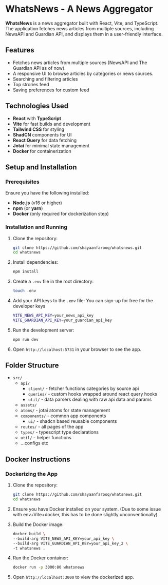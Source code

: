 # WhatsNews - A News Aggregator

**WhatsNews** is a news aggregator built with React, Vite, and TypeScript. The application fetches news articles from multiple sources, including NewsAPI and Guardian API, and displays them in a user-friendly interface.

## Features

-  Fetches news articles from multiple sources (NewsAPI and The Guardian API as of now).
-  A responsive UI to browse articles by categories or news sources.
-  Searching and filtering articles
-  Top strories feed
-  Saving preferences for custom feed

## Technologies Used

-  **React** with **TypeScript**
-  **Vite** for fast builds and development
-  **Tailwind CSS** for styling
-  **ShadCN** components for UI
-  **React Query** for data fetching
-  **Jotai** for minimal state management
-  **Docker** for containerization

## Setup and Installation

### Prerequisites

Ensure you have the following installed:

-  **Node.js** (v16 or higher)
-  **npm** (or **yarn**)
-  **Docker** (only required for dockerization step)

### Installation and Running

1. Clone the repository:

   ```bash
   git clone https://github.com/shayaanfarooq/whatsnews.git
   cd whatsnews
   ```

2. Install dependencies:

   ```bash
   npm install
   ```

3. Create a `.env` file in the root directory:

   ```bash
   touch .env
   ```

4. Add your API keys to the `.env` file:
   You can sign-up for free for the developer keys

   ```bash
   VITE_NEWS_API_KEY=your_news_api_key
   VITE_GUARDIAN_API_KEY=your_guardian_api_key
   ```

5. Run the development server:

   ```bash
   npm run dev
   ```

6. Open `http://localhost:5731` in your browser to see the app.

## Folder Structure
- `src/`
   - `api/`
      - `client/` - fetcher functions categories by source api
      - `queries/` - custom hooks wrapped around react query hooks
      - `util/` - data parsers dealing with raw api data and params
   - `assets/`
   - `atoms/` - jotai atoms for state management
   - `components/` - common app components
     - `ui/` - shadcn based reusable components
   - `routes/` - all pages of the app 
   - `types/` - typescript type declarations
   - `util/` - helper functions
   - ...configs etc
  
## Docker Instructions

### Dockerizing the App

1. Clone the repository:

   ```bash
   git clone https://github.com/shayaanfarooq/whatsnews.git
   cd whatsnews
   ```

2. Ensure you have Docker installed on your system.
   (Due to some issue with env+Vite+docker, this has to be done slightly unconventionally)
3. Build the Docker image:
   ```bash
   docker build \
   --build-arg VITE_NEWS_API_KEY=your_api_key \
   --build-arg VITE_GUARDIAN_API_KEY=your_api_key_2 \
   -t whatsnews .
   ```
4. Run the Docker container:
   ```bash
   docker run -p 3000:80 whatsnews
   ```
5. Open `http://localhost:3000` to view the dockerized app.

